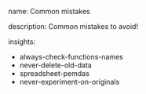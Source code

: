 name: Common mistakes

description: Common mistakes to avoid!

insights:
  - always-check-functions-names
  - never-delete-old-data
  - spreadsheet-pemdas
  - never-experiment-on-originals